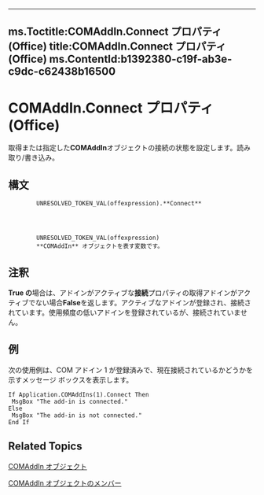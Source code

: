 

---
ms.Toctitle:COMAddIn.Connect プロパティ (Office)
title:COMAddIn.Connect プロパティ (Office)
ms.ContentId:b1392380-c19f-ab3e-c9dc-c62438b16500
---
# COMAddIn.Connect プロパティ (Office)




取得または指定した**COMAddIn**オブジェクトの接続の状態を設定します。読み取り/書き込み。

## 構文

            UNRESOLVED_TOKEN_VAL(offexpression).**Connect**




            UNRESOLVED_TOKEN_VAL(offexpression)
            **COMAddIn** オブジェクトを表す変数です。



## 注釈
**True の**場合は、アドインがアクティブな**接続**プロパティの取得アドインがアクティブでない場合**False**を返します。アクティブなアドインが登録され、接続されています。使用頻度の低いアドインを登録されているが、接続されていません。



## 例
次の使用例は、COM アドイン 1 が登録済みで、現在接続されているかどうかを示すメッセージ ボックスを表示します。

```sourcecode
If Application.COMAddIns(1).Connect Then 
 MsgBox "The add-in is connected." 
Else 
 MsgBox "The add-in is not connected." 
End If
```




## Related Topics

[COMAddIn オブジェクト](dcaa9f0c-20fb-9f53-5f74-9ec0b1cefeea.md)

[COMAddIn オブジェクトのメンバー](698d4d8e-6071-acd3-a39b-ab01fd878452.md)




